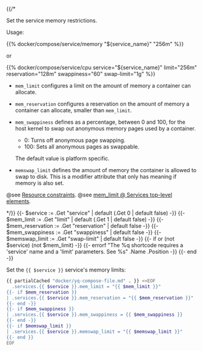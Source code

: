 {{/*

Set the service memory restrictions.

Usage:

{{% docker/compose/service/memory "${service_name}" "256m" %}}

or

  {{% docker/compose/service/cpu service="${service_name}"
    limit="256m" reservation="128m" swappiness="60" swap-limit="1g" %}}

- `mem_limit` configures a limit on the amount of memory a container can allocate.
- `mem_reservation` configures a reservation on the amount of memory a container
  can allocate, smaller than `mem_limit`.
- `mem_swappiness` defines as a percentage, between 0 and 100,
  for the host kernel to swap out anonymous memory pages used by a container.

  - 0: Turns off anonymous page swapping.
  - 100: Sets all anonymous pages as swappable.

  The default value is platform specific.
- `memswap_limit` defines the amount of memory the container is allowed to swap
  to disk.
  This is a modifier attribute that only has meaning if memory is also set.

@see [Resource constraints](https://docs.docker.com/engine/containers/resource_constraints/).
@see [mem_limit @ Services top-level elements](https://docs.docker.com/reference/compose-file/services/#mem_limit).

<!-- cSpell:ignore getent swappable memswap -->
*/}}
{{- $service := .Get "service" | default (.Get 0 | default false) -}}
{{- $mem_limit := .Get "limit" | default (.Get 1 | default false) -}}
{{- $mem_reservation := .Get "reservation" | default false -}}
{{- $mem_swappiness := .Get "swappiness" | default false -}}
{{- $memswap_limit := .Get "swap-limit" | default false -}}
{{- if or (not $service) (not $mem_limit) -}}
  {{-
    errorf
    "The %q shortcode requires a 'service' name and a 'limit' parameters. See %s"
    .Name .Position
  -}}
{{- end -}}

Set the `{{ $service }}` service's memory limits:

```bash
{{ partialCached "docker/yq-compose-file.md" . }} <<EOF
  .services.{{ $service }}.mem_limit = "{{ $mem_limit }}"
{{- if $mem_reservation }}
| .services.{{ $service }}.mem_reservation = "{{ $mem_reservation }}"
{{- end -}}
{{- if $mem_swappiness }}
| .services.{{ $service }}.mem_swappiness = {{ $mem_swappiness }}
{{- end -}}
{{- if $memswap_limit }}
| .services.{{ $service }}.memswap_limit = "{{ $memswap_limit }}"
{{- end }}
EOF
```
